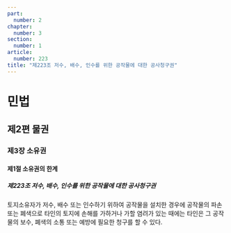 ```yaml
---
part:
  number: 2
chapter:
  number: 3
section:
  number: 1
article:
  number: 223
title: "제223조 저수, 배수, 인수를 위한 공작물에 대한 공사청구권"
---
```

# 민법

## 제2편 물권

### 제3장 소유권

#### 제1절 소유권의 한계

##### 제223조 저수, 배수, 인수를 위한 공작물에 대한 공사청구권

토지소유자가 저수, 배수 또는 인수하기 위하여 공작물을 설치한 경우에 공작물의 파손 또는 폐색으로 타인의 토지에 손해를 가하거나 가할 염려가 있는 때에는 타인은 그 공작물의 보수, 폐색의 소통 또는 예방에 필요한 청구를 할 수 있다.
